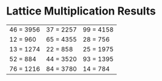 # Lattice Multiplication Results

|   |   |   |
|---|---|---|
| 46 = 3956 | 37 = 2257 | 99 = 4158 |
| 12 = 960 | 65 = 4355 | 28 = 756 |
| 13 = 1274 | 22 = 858 | 25 = 1975 |
| 52 = 884 | 44 = 3520 | 93 = 1395 |
| 76 = 1216 | 84 = 3780 | 14 = 784 |
